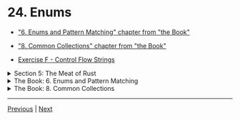 # 24. Enums

-   ["6. Enums and Pattern Matching" chapter from "the Book"](https://doc.rust-lang.org/book/ch06-00-enums.html)

-   ["8. Common Collections" chapter from "the Book"](https://doc.rust-lang.org/book/ch08-00-common-collections.html)

-   [Exercise F - Control Flow Strings](https://github.com/CleanCut/ultimate_rust_crash_course/tree/main/exercise/g_collections_enums)

<details>
  <summary> Section 5: The Meat of Rust </summary>

  - [Codebase: 24. Enums](../codebase/ultimate-rust-crash-course/c24_enums/)

  - [Codebase: s5_exercise_g](../codebase/ultimate-rust-crash-course/s5_exercise_g/)
  
</details>

<details>
  <summary> The Book: 6. Enums and Pattern Matching </summary>

  - [Codebase: 6.1 Defining an Enum](../codebase/6_Enums-and-Pattern-Matching/defining_an_enum/)
  - [Codebase: 6.1 Defining an Enum - Option](../codebase/6_Enums-and-Pattern-Matching/option_enum/)
  - [Codebase: 6.1 Defining an Enum - examples](../codebase/6_Enums-and-Pattern-Matching/defining_enum_examples/)
  - [Codebase: 6.2 The match Control Flow Construct](../codebase/6_Enums-and-Pattern-Matching/match_enum/)
  - [Codebase: 6.2 The match Control Flow Construct - Matching with Option<T>](../codebase/6_Enums-and-Pattern-Matching/match_T_enum/)
</details>

<details>
  <summary> The Book: 8. Common Collections </summary>

  - [Codebase: 8.1 Storing Lists of Values with Vectors](../codebase/8_Common-Collections/vectors-sort-lists/)
  - [Codebase: 8.2 Storing UTF-8 Encoded Text with Strings](../codebase/8_Common-Collections/text_w_strings/)

</details>


---

[Previous](./23_Collections.md) | [Next]()